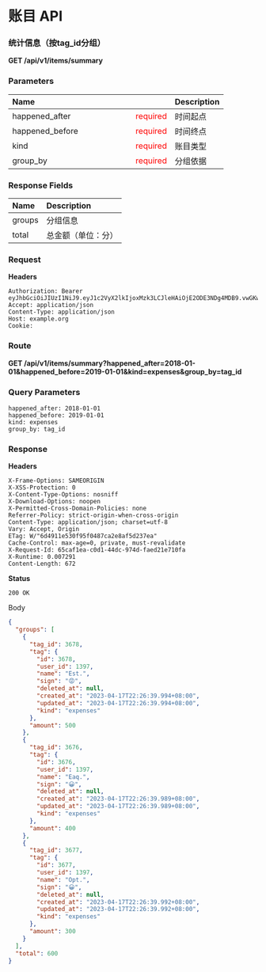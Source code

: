 # 账目 API

### 统计信息（按tag_id分组）

**GET /api/v1/items/summary**

### Parameters

|Name |Description|
|:-|:-|
|happened_after <font style=float:right color=red>required</font>|时间起点|
|happened_before &emsp;&emsp;&emsp;&emsp;&emsp;&emsp;&emsp;<font style=float:right color=red>required</font>|时间终点|
|kind <font style=float:right color=red>required</font>|账目类型|
|group_by <font style=float:right color=red>required</font>|分组依据|

### Response Fields

|Name |Description|
|:-|:-|
|groups| 分组信息|
|total| 总金额（单位：分）|

### Request

**Headers**

```text
Authorization: Bearer eyJhbGciOiJIUzI1NiJ9.eyJ1c2VyX2lkIjoxMzk3LCJleHAiOjE2ODE3NDg4MDB9.vwGKwalqibrTSmGwDYXpTU7BLDcWOxmodnZtNVV71CM
Accept: application/json
Content-Type: application/json
Host: example.org
Cookie:
```

### Route

**GET /api/v1/items/summary?happened_after=2018-01-01&happened_before=2019-01-01&kind=expenses&group_by=tag_id**

### Query Parameters

```text
happened_after: 2018-01-01
happened_before: 2019-01-01
kind: expenses
group_by: tag_id
```

### Response

**Headers**

```text
X-Frame-Options: SAMEORIGIN
X-XSS-Protection: 0
X-Content-Type-Options: nosniff
X-Download-Options: noopen
X-Permitted-Cross-Domain-Policies: none
Referrer-Policy: strict-origin-when-cross-origin
Content-Type: application/json; charset=utf-8
Vary: Accept, Origin
ETag: W/"6d4911e530f95f0487ca2e8af5d237ea"
Cache-Control: max-age=0, private, must-revalidate
X-Request-Id: 65caf1ea-c0d1-44dc-974d-faed21e710fa
X-Runtime: 0.007291
Content-Length: 672
```

**Status**

```text
200 OK
```

Body

```json
{
  "groups": [
    {
      "tag_id": 3678,
      "tag": {
        "id": 3678,
        "user_id": 1397,
        "name": "Est.",
        "sign": "😡",
        "deleted_at": null,
        "created_at": "2023-04-17T22:26:39.994+08:00",
        "updated_at": "2023-04-17T22:26:39.994+08:00",
        "kind": "expenses"
      },
      "amount": 500
    },
    {
      "tag_id": 3676,
      "tag": {
        "id": 3676,
        "user_id": 1397,
        "name": "Eaq.",
        "sign": "😀",
        "deleted_at": null,
        "created_at": "2023-04-17T22:26:39.989+08:00",
        "updated_at": "2023-04-17T22:26:39.989+08:00",
        "kind": "expenses"
      },
      "amount": 400
    },
    {
      "tag_id": 3677,
      "tag": {
        "id": 3677,
        "user_id": 1397,
        "name": "Opt.",
        "sign": "😀",
        "deleted_at": null,
        "created_at": "2023-04-17T22:26:39.992+08:00",
        "updated_at": "2023-04-17T22:26:39.992+08:00",
        "kind": "expenses"
      },
      "amount": 300
    }
  ],
  "total": 600
}
```
